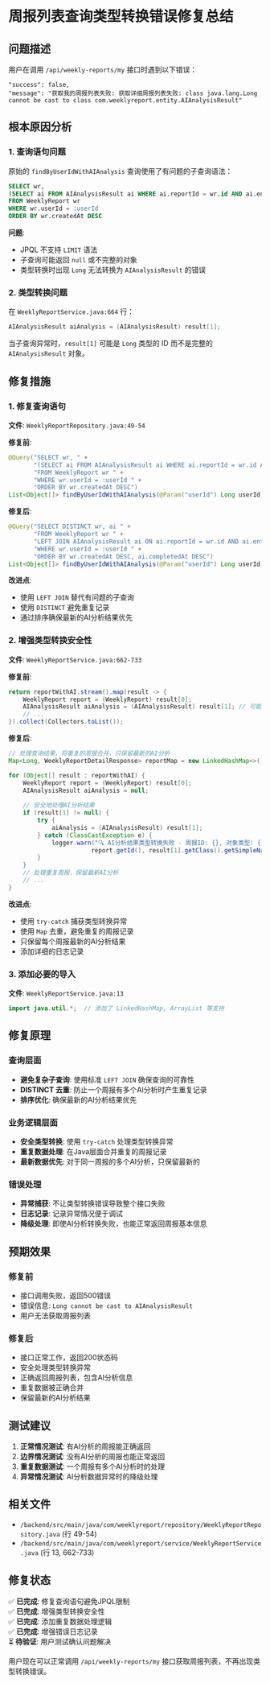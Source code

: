 # 周报列表查询类型转换错误修复总结

## 问题描述
用户在调用 `/api/weekly-reports/my` 接口时遇到以下错误：
```
"success": false,
"message": "获取我的周报列表失败: 获取详细周报列表失败: class java.lang.Long cannot be cast to class com.weeklyreport.entity.AIAnalysisResult"
```

## 根本原因分析

### 1. 查询语句问题
原始的 `findByUserIdWithAIAnalysis` 查询使用了有问题的子查询语法：
```sql
SELECT wr, 
(SELECT ai FROM AIAnalysisResult ai WHERE ai.reportId = wr.id AND ai.entityType = 'WEEKLY_REPORT' ORDER BY ai.completedAt DESC LIMIT 1) 
FROM WeeklyReport wr 
WHERE wr.userId = :userId 
ORDER BY wr.createdAt DESC
```

**问题**:
- JPQL 不支持 `LIMIT` 语法
- 子查询可能返回 `null` 或不完整的对象
- 类型转换时出现 `Long` 无法转换为 `AIAnalysisResult` 的错误

### 2. 类型转换问题
在 `WeeklyReportService.java:664` 行：
```java
AIAnalysisResult aiAnalysis = (AIAnalysisResult) result[1];
```
当子查询异常时，`result[1]` 可能是 `Long` 类型的 ID 而不是完整的 `AIAnalysisResult` 对象。

## 修复措施

### 1. 修复查询语句
**文件**: `WeeklyReportRepository.java:49-54`

**修复前**:
```java
@Query("SELECT wr, " +
       "(SELECT ai FROM AIAnalysisResult ai WHERE ai.reportId = wr.id AND ai.entityType = 'WEEKLY_REPORT' ORDER BY ai.completedAt DESC LIMIT 1) " +
       "FROM WeeklyReport wr " +
       "WHERE wr.userId = :userId " +
       "ORDER BY wr.createdAt DESC")
List<Object[]> findByUserIdWithAIAnalysis(@Param("userId") Long userId);
```

**修复后**:
```java
@Query("SELECT DISTINCT wr, ai " +
       "FROM WeeklyReport wr " +
       "LEFT JOIN AIAnalysisResult ai ON ai.reportId = wr.id AND ai.entityType = 'WEEKLY_REPORT' " +
       "WHERE wr.userId = :userId " +
       "ORDER BY wr.createdAt DESC, ai.completedAt DESC")
List<Object[]> findByUserIdWithAIAnalysis(@Param("userId") Long userId);
```

**改进点**:
- 使用 `LEFT JOIN` 替代有问题的子查询
- 使用 `DISTINCT` 避免重复记录
- 通过排序确保最新的AI分析结果优先

### 2. 增强类型转换安全性
**文件**: `WeeklyReportService.java:662-733`

**修复前**:
```java
return reportWithAI.stream().map(result -> {
    WeeklyReport report = (WeeklyReport) result[0];
    AIAnalysisResult aiAnalysis = (AIAnalysisResult) result[1]; // 可能出错
    // ...
}).collect(Collectors.toList());
```

**修复后**:
```java
// 处理查询结果，将重复的周报合并，只保留最新的AI分析
Map<Long, WeeklyReportDetailResponse> reportMap = new LinkedHashMap<>();

for (Object[] result : reportWithAI) {
    WeeklyReport report = (WeeklyReport) result[0];
    AIAnalysisResult aiAnalysis = null;
    
    // 安全地处理AI分析结果
    if (result[1] != null) {
        try {
            aiAnalysis = (AIAnalysisResult) result[1];
        } catch (ClassCastException e) {
            logger.warn("🔍 AI分析结果类型转换失败 - 周报ID: {}, 对象类型: {}", 
                       report.getId(), result[1].getClass().getSimpleName());
        }
    }
    // 处理重复周报，保留最新AI分析
    // ...
}
```

**改进点**:
- 使用 `try-catch` 捕获类型转换异常
- 使用 `Map` 去重，避免重复的周报记录
- 只保留每个周报最新的AI分析结果
- 添加详细的日志记录

### 3. 添加必要的导入
**文件**: `WeeklyReportService.java:13`
```java
import java.util.*;  // 添加了 LinkedHashMap, ArrayList 等支持
```

## 修复原理

### 查询层面
- **避免复杂子查询**: 使用标准 `LEFT JOIN` 确保查询的可靠性
- **DISTINCT 去重**: 防止一个周报有多个AI分析时产生重复记录
- **排序优化**: 确保最新的AI分析结果优先

### 业务逻辑层面
- **安全类型转换**: 使用 `try-catch` 处理类型转换异常
- **重复数据处理**: 在Java层面合并重复的周报记录
- **最新数据优先**: 对于同一周报的多个AI分析，只保留最新的

### 错误处理
- **异常捕获**: 不让类型转换错误导致整个接口失败
- **日志记录**: 记录异常情况便于调试
- **降级处理**: 即使AI分析转换失败，也能正常返回周报基本信息

## 预期效果

### 修复前
- 接口调用失败，返回500错误
- 错误信息: `Long cannot be cast to AIAnalysisResult`
- 用户无法获取周报列表

### 修复后
- 接口正常工作，返回200状态码
- 安全处理类型转换异常
- 正确返回周报列表，包含AI分析信息
- 重复数据被正确合并
- 保留最新的AI分析结果

## 测试建议

1. **正常情况测试**: 有AI分析的周报能正确返回
2. **边界情况测试**: 没有AI分析的周报也能正常返回  
3. **重复数据测试**: 一个周报有多个AI分析时的处理
4. **异常情况测试**: AI分析数据异常时的降级处理

## 相关文件
- `/backend/src/main/java/com/weeklyreport/repository/WeeklyReportRepository.java` (行 49-54)
- `/backend/src/main/java/com/weeklyreport/service/WeeklyReportService.java` (行 13, 662-733)

## 修复状态
✅ **已完成**: 修复查询语句避免JPQL限制  
✅ **已完成**: 增强类型转换安全性  
✅ **已完成**: 添加重复数据处理逻辑  
✅ **已完成**: 增强错误日志记录  
⏳ **待验证**: 用户测试确认问题解决

用户现在可以正常调用 `/api/weekly-reports/my` 接口获取周报列表，不再出现类型转换错误。